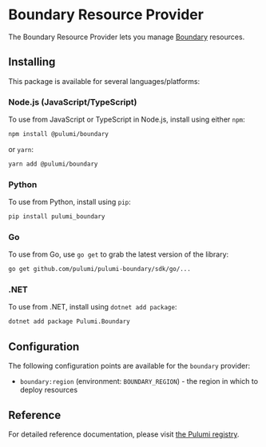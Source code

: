# Boundary Resource Provider

The Boundary Resource Provider lets you manage [Boundary](http://example.com) resources.

## Installing

This package is available for several languages/platforms:

### Node.js (JavaScript/TypeScript)

To use from JavaScript or TypeScript in Node.js, install using either `npm`:

```bash
npm install @pulumi/boundary
```

or `yarn`:

```bash
yarn add @pulumi/boundary
```

### Python

To use from Python, install using `pip`:

```bash
pip install pulumi_boundary
```

### Go

To use from Go, use `go get` to grab the latest version of the library:

```bash
go get github.com/pulumi/pulumi-boundary/sdk/go/...
```

### .NET

To use from .NET, install using `dotnet add package`:

```bash
dotnet add package Pulumi.Boundary
```

## Configuration

The following configuration points are available for the `boundary` provider:

- `boundary:region` (environment: `BOUNDARY_REGION`) - the region in which to deploy resources

## Reference

For detailed reference documentation, please visit [the Pulumi registry](https://www.pulumi.com/registry/packages/boundary/api-docs/).
